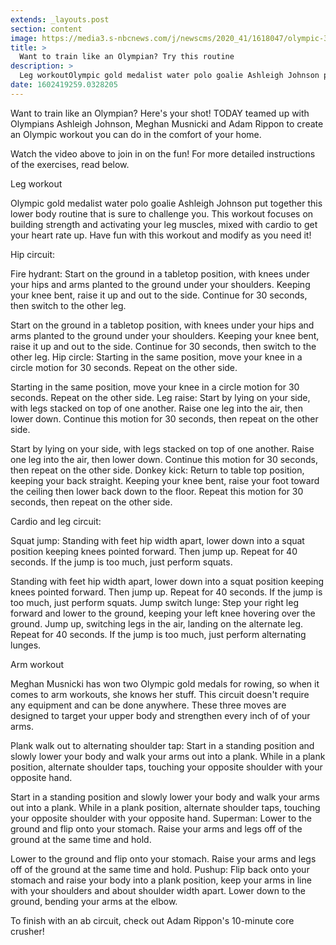 ```yaml
--- 
extends: _layouts.post 
section: content 
image: https://media3.s-nbcnews.com/j/newscms/2020_41/1618047/olympic-30-min-workout-te-main-201009_6c12bc62503b5e71675572afaa1091c1.social_share_1200x630_center.jpg 
title: > 
  Want to train like an Olympian? Try this routine 
description: > 
  Leg workoutOlympic gold medalist water polo goalie Ashleigh Johnson put together this lower body routine that is sure to challenge you.Leg raise: Start by lying on your side, with legs stacked on top of one another.Donkey kick: Return to table top position, keeping your back straight.Standing with feet hip width apart, lower down into a squat position keeping knees pointed forward.Jump switch lunge: Step your right leg forward and lower to the ground, keeping your left knee hovering over the ground. 
date: 1602419259.0328205 
--- 
```

Want to train like an Olympian? Here's your shot! TODAY teamed up with Olympians Ashleigh Johnson, Meghan Musnicki and Adam Rippon to create an Olympic workout you can do in the comfort of your home.

Watch the video above to join in on the fun! For more detailed instructions of the exercises, read below.

Leg workout

Olympic gold medalist water polo goalie Ashleigh Johnson put together this lower body routine that is sure to challenge you. This workout focuses on building strength and activating your leg muscles, mixed with cardio to get your heart rate up. Have fun with this workout and modify as you need it!

Hip circuit:

Fire hydrant: Start on the ground in a tabletop position, with knees under your hips and arms planted to the ground under your shoulders. Keeping your knee bent, raise it up and out to the side. Continue for 30 seconds, then switch to the other leg.

Start on the ground in a tabletop position, with knees under your hips and arms planted to the ground under your shoulders. Keeping your knee bent, raise it up and out to the side. Continue for 30 seconds, then switch to the other leg. Hip circle: Starting in the same position, move your knee in a circle motion for 30 seconds. Repeat on the other side.

Starting in the same position, move your knee in a circle motion for 30 seconds. Repeat on the other side. Leg raise: Start by lying on your side, with legs stacked on top of one another. Raise one leg into the air, then lower down. Continue this motion for 30 seconds, then repeat on the other side.

Start by lying on your side, with legs stacked on top of one another. Raise one leg into the air, then lower down. Continue this motion for 30 seconds, then repeat on the other side. Donkey kick: Return to table top position, keeping your back straight. Keeping your knee bent, raise your foot toward the ceiling then lower back down to the floor. Repeat this motion for 30 seconds, then repeat on the other side.

Cardio and leg circuit:

Squat jump: Standing with feet hip width apart, lower down into a squat position keeping knees pointed forward. Then jump up. Repeat for 40 seconds. If the jump is too much, just perform squats.

Standing with feet hip width apart, lower down into a squat position keeping knees pointed forward. Then jump up. Repeat for 40 seconds. If the jump is too much, just perform squats. Jump switch lunge: Step your right leg forward and lower to the ground, keeping your left knee hovering over the ground. Jump up, switching legs in the air, landing on the alternate leg. Repeat for 40 seconds. If the jump is too much, just perform alternating lunges.

Arm workout

Meghan Musnicki has won two Olympic gold medals for rowing, so when it comes to arm workouts, she knows her stuff. This circuit doesn't require any equipment and can be done anywhere. These three moves are designed to target your upper body and strengthen every inch of of your arms.

Plank walk out to alternating shoulder tap: Start in a standing position and slowly lower your body and walk your arms out into a plank. While in a plank position, alternate shoulder taps, touching your opposite shoulder with your opposite hand.

Start in a standing position and slowly lower your body and walk your arms out into a plank. While in a plank position, alternate shoulder taps, touching your opposite shoulder with your opposite hand. Superman: Lower to the ground and flip onto your stomach. Raise your arms and legs off of the ground at the same time and hold.

Lower to the ground and flip onto your stomach. Raise your arms and legs off of the ground at the same time and hold. Pushup: Flip back onto your stomach and raise your body into a plank position, keep your arms in line with your shoulders and about shoulder width apart. Lower down to the ground, bending your arms at the elbow.

To finish with an ab circuit, check out Adam Rippon's 10-minute core crusher!